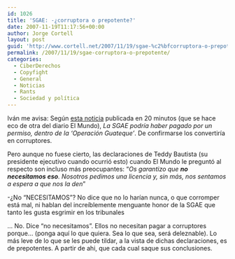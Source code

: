 ```yaml
---
id: 1026
title: 'SGAE: -¿corruptora o prepotente?'
date: 2007-11-19T11:17:56+00:00
author: Jorge Cortell
layout: post
guid: 'http://www.cortell.net/2007/11/19/sgae-%c2%bfcorruptora-o-prepotente/'
permalink: /2007/11/19/sgae-corruptora-o-prepotente/
categories:
  - CiberDerechos
  - Copyfight
  - General
  - Noticias
  - Rants
  - Sociedad y polí­tica
---
```

Iván me avisa: Según <a target="_blank" title="20minutos" href="http://www.20minutos.es/noticia/307776/0/sgae/operacion/guateque/">esta noticia</a> publicada en 20 minutos (que se hace eco de otra del diario El Mundo), _La SGAE podrí­a haber pagado por un permiso, dentro de la &#8216;Operación Guateque&#8217;_. De confirmarse los convertirí­a en corruptores.

Pero aunque no fuese cierto, las declaraciones de Teddy Bautista (su presidente ejecutivo cuando ocurrió esto) cuando El Mundo le preguntó al respecto son incluso más preocupantes: &#8220;_Os garantizo que **no necesitamos eso**. Nosotros pedimos una licencia y, sin más, nos sentamos a espera a que nos la den_&#8221;

-¿No &#8220;NECESITAMOS&#8221;? No dice que no lo harí­an nunca, o que corromper está mal, ni hablan del increí­blemente menguante honor de la SGAE que tanto les gusta esgrimir en los tribunales
  
&#8230; No. Dice &#8220;no necesitamos&#8221;. Ellos no necesitan pagar a corruptores porque&#8230; (ponga aquí­ lo que quiera. Sea lo que sea, será deleznable). Lo más leve de lo que se les puede tildar, a la vista de dichas declaraciones, es de prepotentes. A partir de ahi, que cada cual saque sus conclusiones.